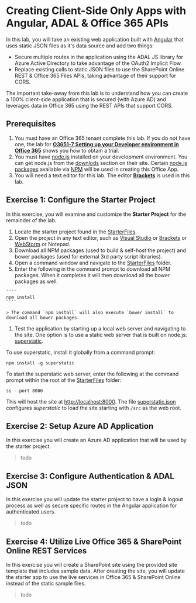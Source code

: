 # Creating Client-Side Only Apps with Angular, ADAL & Office 365 APIs
In this lab, you will take an existing web application built with [Angular](http://www.angularjs.org) that uses static JSON files as it's data source and add two things:

- Secure multiple routes in the application using the ADAL JS library for Azure Active Directory to take advantage of the OAuth2 Implicit Flow.
- Replace existing calls to static JSON files to use the SharePoint Online REST & Office 365 Files APIs, taking advantage of their support for CORS.

The important take-away from this lab is to understand how you can create a 100% client-side application that is secured (with Azure AD) and leverages data in Office 365 using the REST APIs that support CORS.

## Prerequisites
1. You must have an Office 365 tenant complete this lab. If you do not have one, the lab for **[O3651-7 Setting up your Developer environment in Office 365](https://github.com/OfficeDev/TrainingContent/blob/master/O3651/O3651-5%20Getting%20started%20with%20Office%20365%20APIs/Lab.md)** shows you how to obtain a trial.
1. You must have [node.js](http://nodejs.org/) installed on your development environment. You can get node.js from the [downlods](http://nodejs.org/download/) section on their site. Certain [node.js packages](https://www.npmjs.org) available via [NPM](htttps://www.npmjs.org) will be used in creating this Office App.
1. You will need a text editor for this lab. The editor **[Brackets](http://www.brackets.io)** is used in this lab.

## Exercise 1: Configure the Starter Project
In this exercise, you will examine and customize the **Starter Project** for the remainder of the lab.

1. Locate the starter project found in the [StarterFiles](StarterFiles).
1. Open the project in any text editor, such as [Visual Studio](https://www.visualstudio.com/) or [Brackets](http://www.brackets.io) or [WebStorm](https://www.jetbrains.com/webstorm/) or Notepad.
1. Download all NPM packages (used to build & self-host the project) and bower packages (used for external 3rd party script libraries).
  1. Open a command window and navigate to the [StarterFiles](StarterFiles) folder.
  1. Enter the following in the command prompt to download all NPM packages. When it completes it will then download all the bower packages as well.

    ````
    npm install
    ````

    > The command `npm install` will also execute `bower install` to download all bower packages.

1. Test the application by starting up a local web server and navigating to the site. One option is to use a static web server that is built on node.js: [superstatic](https://www.npmjs.org/packages/superstatic).

  To use superstatic, install it globally from a command prompt:

  ````
  npm install -g superstatic
  ````

  To start the superstatic web server, enter the following at the command prompt within the root of the [StarterFiles](StarterFiles) folder:

  ````
  ss --port 8000
  ````

  This will host the site at [http://localhost:8000](http://localhost:8000). The file [superstatic.json](StarterFiles/superstatic.json) configures *superstatic* to load the site starting with `/src` as the web root.

## Exercise 2: Setup Azure AD Application
In this exercise you will create an Azure AD application that will be used by the starter project.

> todo

## Exercise 3: Configure Authentication & ADAL JSON
In this exercise you will update the starter project to have a login & logout process as well as secure specific routes in the Angular application for authenticated users.

> todo

## Exercise 4: Utilize Live Office 365 & SharePoint Online REST Services
In this exercise you will create a SharePoint site using the provided site template that includes sample data. After creating the site, you will update the starter app to use the live services in Office 365 & SharePoint Online instead of the static sample files.

> todo
